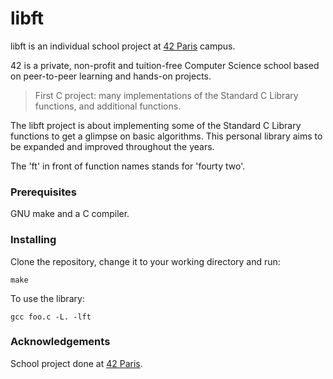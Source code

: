 # libft

libft is an individual school project at [42 Paris](https://www.42.fr) campus.

42 is a private, non-profit and tuition-free Computer Science school based on peer-to-peer learning and hands-on projects.

> First C project: many implementations of the Standard C Library functions, and additional functions.

The libft project is about implementing some of the Standard C Library functions to get a glimpse on basic algorithms. This personal library aims to be expanded and improved throughout the years.

The 'ft' in front of function names stands for 'fourty two'.

### Prerequisites

GNU make and a C compiler.

### Installing

Clone the repository, change it to your working directory and run:
```console
make
```

To use the library:
```console
gcc foo.c -L. -lft
```

### Acknowledgements

School project done at [42 Paris](https://www.42.fr).
